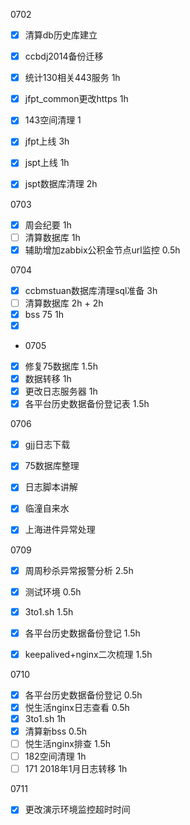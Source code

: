 0702

- [x] 清算db历史库建立
- [x] ccbdj2014备份迁移
- [x] 统计130相关443服务 1h
- [x] jfpt_common更改https 1h
- [x] 143空间清理 1
- [x] jfpt上线 3h
- [x] jspt上线 1h
- [x] jspt数据库清理 2h



0703
- [x] 周会纪要 1h
- [ ] 清算数据库 1h
- [x] 辅助增加zabbix公积金节点url监控 0.5h

0704
- [x] ccbmstuan数据库清理sql准备 3h
- [ ] 清算数据库 2h + 2h
- [x] bss 75 1h
- [x] ​
- 
  0705
- [x] 修复75数据库 1.5h
- [x] 数据转移 1h
- [x] 更改日志服务器 1h
- [x] 各平台历史数据备份登记表 1.5h

0706
- [x] gjj日志下载
- [x] 75数据库整理
- [x] 日志脚本讲解
- [x] 临潼自来水
- [x] 上海进件异常处理


0709
- [x] 周周秒杀异常报警分析 2.5h
- [x] 测试环境 0.5h
- [x] 3to1.sh 1.5h
- [x] 各平台历史数据备份登记 1.5h
- [x] keepalived+nginx二次梳理 1.5h



0710

- [x] 各平台历史数据备份登记 0.5h
- [x] 悦生活nginx日志查看 0.5h
- [x] 3to1.sh 1h
- [x] 清算新bss 0.5h
- [ ] 悦生活nginx排查  1.5h
- [ ] 182空间清理 1h
- [ ] 171 2018年1月日志转移 1h

0711
- [x] 更改演示环境监控超时时间